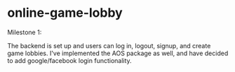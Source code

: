 # online-game-lobby

Milestone 1:

The backend is set up and users can log in, logout, signup, and create game lobbies. I've implemented the AOS package as well, and have
decided to add google/facebook login functionality. 
